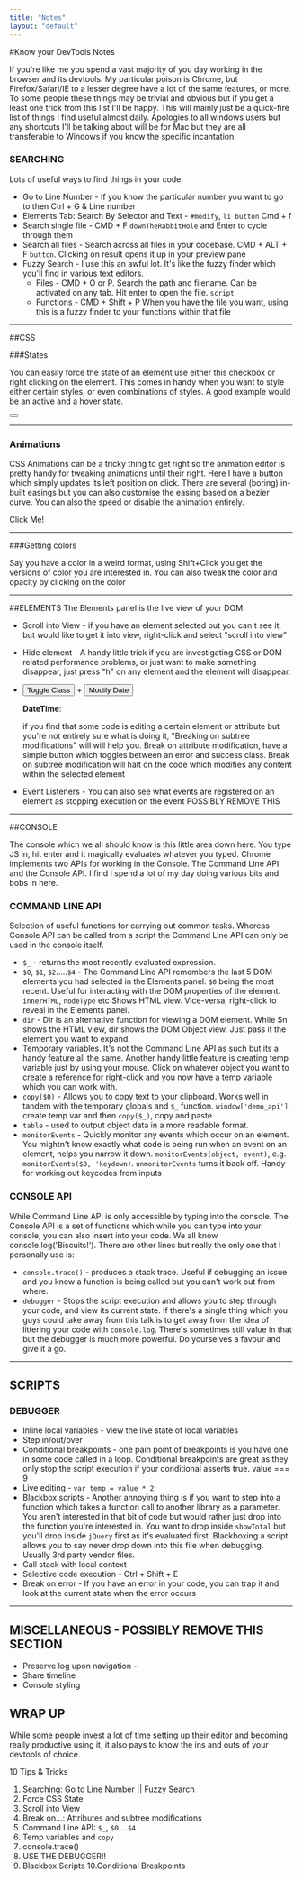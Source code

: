 ```yaml
---
title: "Notes"
layout: "default"
---
```


#Know your DevTools Notes

If you're like me you spend a vast majority of you day working in the browser and
its devtools. My particular poison is Chrome, but Firefox/Safari/IE to a lesser
degree have a lot of the same features, or more. To some people these things may be
trivial and obvious but if you get a least one trick from this list I'll be happy.
This will mainly just be a quick-fire list of things I find useful almost daily.
Apologies to all windows users but any shortcuts I'll be talking about will be for
Mac but they are all transferable to Windows if you know the specific incantation.

### SEARCHING

Lots of useful ways to find things in your code.
* Go to Line Number - If you know the particular number you want to go to then Ctrl + G & Line number
* Elements Tab: Search By Selector and Text - `#modify`, `li button` Cmd + f
* Search single file - CMD + F `downTheRabbitHole` and Enter to cycle through them
* Search all files - Search across all files in your codebase. CMD + ALT + F `button`. Clicking on result opens it up in your preview pane
* Fuzzy Search - I use this an awful lot. It's like the fuzzy finder which you'll find in various text editors.
  * Files - CMD + O or P. Search the path and filename. Can be activated on any tab. Hit enter to open the file. `script`
  * Functions - CMD + Shift + P When you have the file you want, using this is a fuzzy finder to your functions within that file

___

##CSS

###States

You can easily force the state of an element use either this checkbox or right
clicking on the element. This comes in handy when you want to style either certain
styles, or even combinations of styles. A good example would be an active and a hover state.

<button class="button-xxxlarge pure-button"></button>

___

### Animations

CSS Animations can be a tricky thing to get right so the animation editor is pretty
handy for tweaking animations until their right. Here I have a button which simply 
updates its left position on click. There are several (boring) in-built easings
but you can also customise the easing based on a bezier curve. You can also
the speed or disable the animation entirely.

<a class="pure-button pure-button-primary demo-animation">Click Me!</a>

___

###Getting colors

Say you have a color in a weird format, using Shift+Click you get the versions of
color you are interested in. You can also tweak the color and opacity by clicking
on the color

<div class="demo-color"></div>

___

##ELEMENTS
The Elements panel is the live view of your DOM.

* Scroll into View - if you have an element selected but you can't see it, but 
would like to get it into view, right-click and select "scroll into view"
* Hide element - A handy little trick if you are investigating CSS or DOM related
performance problems, or just want to make something disappear, just press "h"
on any element and the element will disappear.
* <button id="toggle" class="pure-button button-success">Toggle Class</button> + <button id="modify" class="pure-button">Modify Date</button>

    **DateTime**: <span id="modify-content"></span>

    if you find that some code is editing a certain element or attribute but you're
    not entirely sure what is doing it, "Breaking on subtree modifications" will
    will help you. Break on attribute modification, have a simple button which 
    toggles between an error and success class. Break on subtree modification will
    halt on the code which modifies any content within the selected element
* Event Listeners - You can also see what events are registered on an element as
  stopping execution on the event POSSIBLY REMOVE THIS
___

##CONSOLE

The console which we all should know is this little area down here. You type JS in, hit enter and it magically evaluates whatever you typed. Chrome implements two APIs for working in the Console. The Command Line API and the Console API. I find I spend a lot of my day doing various bits and bobs in here.

### COMMAND LINE API
Selection of useful functions for carrying out common tasks. Whereas Console API can be called from a script the Command Line API can only be used in the console itself.

* `$_` - returns the most recently evaluated expression. 
* `$0`, `$1`, `$2`.....`$4` - The Command Line API remembers the last 5 DOM elements you had selected in the Elements panel. `$0` being the most recent. Useful for interacting with the DOM properties of the element. `innerHTML`, `nodeType` etc Shows HTML view. Vice-versa, right-click to reveal in the Elements panel.
* `dir` - Dir is an alternative function for viewing a DOM element. While $n shows the HTML view, dir shows the DOM Object view. Just pass it the element you want to expand.
* Temporary variables. It's not the Command Line API as such but its a handy feature all the same. Another handy little feature is creating temp variable just by using your mouse. Click on whatever object you want to create a reference for right-click and you now have a temp variable which you can work with.
* `copy($0)` - Allows you to copy text to your clipboard. Works well in tandem with the temporary globals and `$_` function. `window['demo_api']`, create temp var and then `copy($_)`, copy and paste
* `table` - used to output object data in a more readable format. 
* `monitorEvents` - Quickly monitor any events which occur on an element. You mightn't know exactly what code is being run when an event on an element, helps you narrow it down. `monitorEvents(object, event)`, e.g. `monitorEvents($0, 'keydown)`. `unmonitorEvents` turns it back off. Handy for working out keycodes from inputs

### CONSOLE API
While Command Line API is only accessible by typing into the console. The Console API is a set of functions which while you can type into your console, you can also insert into your code. We all know console.log('Biscuits!'). There are other lines but really the only one that I personally use is:
* `console.trace()` - produces a stack trace. Useful if debugging an issue and you know a function is being called but you can't work out from where.
* `debugger` -  Stops the script execution and allows you to step through your code, and view its current state. If there's a single thing which you guys could take away from this talk is to get away from the idea of littering your code with `console.log`. There's sometimes still value in that but the debugger is much more powerful. Do yourselves a favour and give it a go.
___

## SCRIPTS

### DEBUGGER

* Inline local variables - view the live state of local variables
* Step in/out/over
* Conditional breakpoints - one pain point of breakpoints is you have one in some code called in a loop. Conditional breakpoints are great as they only stop the script execution if your conditional asserts true. value === 9
* Live editing - `var temp = value * 2`;
* Blackbox scripts - Another annoying thing is if you want to step into a function which takes a function call to another library as a parameter. You aren't interested in that bit of code but would rather just drop into the function you're interested in. You want to drop inside `showTotal` but you'll drop inside `jQuery` first as it's evaluated first. Blackboxing a script allows you to say never drop down into this file when debugging. Usually 3rd party vendor files.
* Call stack with local context
* Selective code execution - Ctrl + Shift + E
* Break on error - If you have an error in your code, you can trap it and look at the current state when the error occurs

___

## MISCELLANEOUS - POSSIBLY REMOVE THIS SECTION

* Preserve log upon navigation - 
* Share timeline
* Console styling

## WRAP UP

While some people invest a lot of time setting up their editor and becoming really productive using it, it also pays to know the ins and outs of your devtools of choice.

10 Tips & Tricks
1. Searching: Go to Line Number || Fuzzy Search
2. Force CSS State
3. Scroll into View
4. Break on...: Attributes and subtree modifications
5. Command Line API: `$_`, `$0`....`$4`
6. Temp variables and `copy`
7. console.trace()
8. USE THE DEBUGGER!!
9. Blackbox Scripts
10.Conditional Breakpoints
